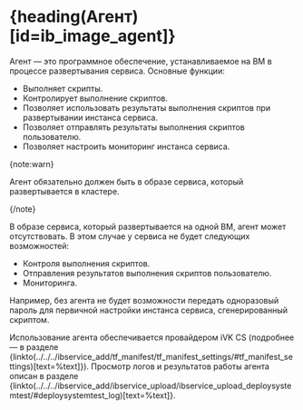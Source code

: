# {heading(Агент)[id=ib_image_agent]}

Агент — это программное обеспечение, устанавливаемое на ВМ в процессе развертывания сервиса. Основные функции:

* Выполняет скрипты.
* Контролирует выполнение скриптов.
* Позволяет использовать результаты выполнения скриптов при развертывании инстанса сервиса.
* Позволяет отправлять результаты выполнения скриптов пользователю.
* Позволяет настроить мониторинг инстанса сервиса.

{note:warn}

Агент обязательно должен быть в образе сервиса, который развертывается в кластере.

{/note}

В образе сервиса, который развертывается на одной ВМ, агент может отсутствовать. В этом случае у сервиса не будет следующих возможностей:

* Контроля выполнения скриптов.
* Отправления результатов выполнения скриптов пользователю.
* Мониторинга.

Например, без агента не будет возможности передать одноразовый пароль для первичной настройки инстанса сервиса, сгенерированный скриптом.

Использование агента обеспечивается провайдером iVK CS (подробнее — в разделе {linkto(../../../ibservice_add/tf_manifest/tf_manifest_settings/#tf_manifest_settings)[text=%text]}). Просмотр логов и результатов работы агента описан в разделе {linkto(../../../ibservice_add/ibservice_upload/ibservice_upload_deploysystemtest/#deploysystemtest_log)[text=%text]}.
